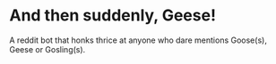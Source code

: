 # And then suddenly, Geese!

A reddit bot that honks thrice at anyone who dare mentions Goose(s), Geese or Gosling(s).

